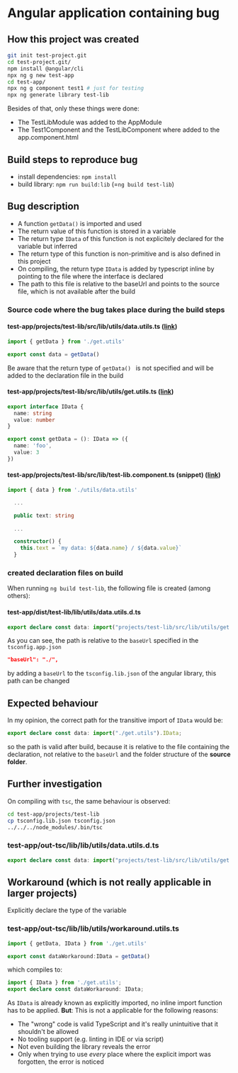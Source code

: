 # Angular application containing bug

## How this project was created

```bash
git init test-project.git
cd test-project.git/
npm install @angular/cli
npx ng g new test-app
cd test-app/
npx ng g component test1 # just for testing
npx ng generate library test-lib
```

Besides of that, only these things were done:

* The TestLibModule was added to the AppModule
* The Test1Component and the TestLibComponent where added to the app.component.html

## Build steps to reproduce bug

* install dependencies: `npm install`
* build library: `npm run build:lib` (=`ng build test-lib`)

## Bug description

* A function `getData()` is imported and used
* The return value of this function is stored in a variable
* The return type `IData` of this function is not explicitely declared for the variable but inferred
* The return type of this function is non-primitive and is also defined in this project
* On compiling, the return type `IData` is added by typescript inline by pointing to the file where the interface is declared
* The path to this file is relative to the baseUrl and points to the source file, which is not available after the build

### Source code where the bug takes place during the build steps

#### test-app/projects/test-lib/src/lib/utils/data.utils.ts ([link](test-app/projects/test-lib/src/lib/utils/data.utils.ts))
```ts
import { getData } from './get.utils'

export const data = getData()
```
Be aware that the return type of `getData() ` is not specified and will be added to the declaration file in the build

#### test-app/projects/test-lib/src/lib/utils/get.utils.ts ([link](test-app/projects/test-lib/src/lib/utils/get.utils.ts))
```ts
export interface IData {
  name: string
  value: number
}

export const getData = (): IData => ({
  name: 'foo',
  value: 3
})
```

#### test-app/projects/test-lib/src/lib/test-lib.component.ts (snippet) ([link](test-app/projects/test-lib/src/lib/test-lib.component.ts))
```ts
import { data } from './utils/data.utils'

  ...

  public text: string
  
  ...

  constructor() {
    this.text = `my data: ${data.name} / ${data.value}`
  }
```

### created declaration files on build
When running `ng build test-lib`, the following file is created (among others):

#### test-app/dist/test-lib/lib/utils/data.utils.d.ts
```ts
export declare const data: import("projects/test-lib/src/lib/utils/get.utils").IData;
```

As you can see, the path is relative to the `baseUrl` specified in the `tsconfig.app.json`

```json
"baseUrl": "./",
```

by adding a `baseUrl` to the `tsconfig.lib.json` of the angular library, this path can be changed

## Expected behaviour

In my opinion, the correct path for the transitive import of `IData` would be:

```ts
export declare const data: import("./get.utils").IData;
```

so the path is valid after build, because it is relative to the file containing the declaration, not relative to the `baseUrl` and the folder structure of the **source folder**.

## Further investigation

On compiling with `tsc`, the same behaviour is observed:

```bash
cd test-app/projects/test-lib
cp tsconfig.lib.json tsconfig.json
../../../node_modules/.bin/tsc
```
### test-app/out-tsc/lib/lib/utils/data.utils.d.ts

```ts
export declare const data: import("projects/test-lib/src/lib/utils/get.utils").IData;
```

## Workaround (which is not really applicable in larger projects)

Explicitly declare the type of the variable

### test-app/out-tsc/lib/lib/utils/workaround.utils.ts

```ts
import { getData, IData } from './get.utils'

export const dataWorkaround:IData = getData()
```

which compiles to:
```ts
import { IData } from './get.utils';
export declare const dataWorkaround: IData;
```
As `IData` is already known as explicitly imported, no inline import function has to be applied.
**But**: This is not a applicable for the following reasons:

* The "wrong" code is valid TypeScript and it's really unintuitive that it shouldn't be allowed
* No tooling support (e.g. linting in IDE or via script)
* Not even building the library reveals the error
* Only when trying to use *every* place where the explicit import was forgotten, the error is noticed